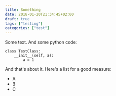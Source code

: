 ```yaml
---
title: Something
date: 2018-01-20T21:34:45+02:00
draft: true
tags: ["testing"]
categories: ["test"]
---
```

Some text. And some python code:
```
class TestClass:
    __init__(self, a):
        a = 1
```

And that's about it. Here's a list for a good measure:

- A
- B
- C
